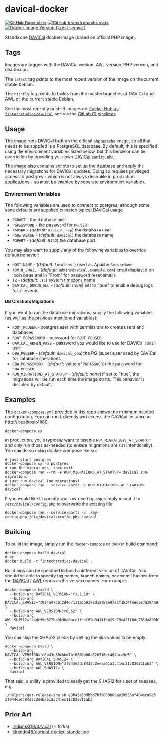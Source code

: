 # davical-docker

[![GitHub Repo stars](https://img.shields.io/github/stars/fintechstudios/davical-docker?style=social)](https://github.com/fintechstudios/davical-docker)
[![GitHub branch checks state](https://img.shields.io/github/checks-status/fintechstudios/davical-docker/main)](https://gitlab.com/fintechstudios/davical-docker/-/pipelines?page=1&scope=all&ref=main)
[![Docker Image Version (latest semver)](https://img.shields.io/docker/v/fintechstudios/davical?sort=semver)](https://hub.docker.com/r/fintechstudios/davical)

Standalone [DAViCal](https://davical.org/) docker image (based on official PHP image).

## Tags

Images are tagged with the DAViCal version, AWL version, PHP version, and distribution.

The `latest` tag points to the most recent version of the image on the current stable Debian.

The `nightly` tag points to builds from the master branches of DAViCal and AWL on the current stable Debian.

See the most recently pushed images on [Docker Hub as `fintechstudios/davical`](https://hub.docker.com/r/fintechstudios/davical) 
and via the [GitLab CI pipelines](https://gitlab.com/fintechstudios/davical-docker/-/pipelines?page=1&scope=all&ref=main).

## Usage

The image runs DAViCal built on the official [`php:apache`](https://github.com/docker-library/php/blob/master/8.1/bullseye/apache/Dockerfile)
image, so all that needs to be supplied is a PostgreSQL database. By default, this is
specified using the environment variables listed below, but this behavior can be overridden
by providing your own [DAViCal `config.php`](https://wiki.davical.org/index.php?title=Configuration).

The image also contains scripts to set up the database and apply the necessary migrations for
DAViCal updates. Doing so requires privileged access to postgres - which is not always desirable
in production applications - so must be enabled by separate environment variables.

### Environment Variables

The following variables are used to connect to postgres, although some sane defaults
are supplied to match typical DAViCal usage:

- `PGHOST` - the database host
- `PGPASSWORD` - the password for `PGUSER`
- `PGUSER` - (*default:* `davical_app`) the database user
- `PGDATABASE` - (*default:* `davical`) the database name
- `PGPORT` - (*default:* `5432`) the database port

You may also want to supply any of the following variables to override default behavior:

- `HOST_NAME` - (*default:* `localhost`) used as Apache `ServerName`
- `ADMIN_EMAIL` - (*default:* `admin@davical.example.com`) [email displayed on login page and in "From" for password reset emails](https://wiki.davical.org/index.php?title=Configuration/settings/admin_email)
- `TZ` - (*default:* `UTC`) system [timezone name](https://en.wikipedia.org/wiki/List_of_tz_database_time_zones)
- `DAVICAL_DEBUG_ALL` - (*default: none*) set to "true" to enable debug logs for all events

#### DB Creation/Migrations

If you want to run the database migrations, supply the following variables (as well as the
previous mentioned variables):

- `ROOT_PGUSER` - postgres user with permissions to create users and databases
- `ROOT_PGPASSWORD` - password for `ROOT_PGUSER`
- `DAVICAL_ADMIN_PASS` - password you would like to use for DAViCal `admin` user
- `DBA_PGUSER` - (*default:* `davical_dba`) the PG (super)user used by DAViCal for database operations
- `DBA_PGPASSWORD` - (*default:* value of `PGPASSWORD`) the password for `DBA_PGUSER`
- `RUN_MIGRATIONS_AT_STARTUP` - (*default: none*) if set to "true", the migrations will be run each time the image starts.
This behavior is disabled by default.

## Examples

The [`docker-compose.yml`](./docker-compose.yml) provided in this repo shows the minimum needed configuration.
You can run it directly and access the DAViCal instance at http://localhost:4080

```shell
docker-compose up
```

In production, you'll typically want to disable `RUN_MIGRATIONS_AT_STARTUP` and only run those as-needed
(to ensure migrations are run intentionally). You can do so using docker-compose like so:

```shell
# just start postgres
docker-compose up -d postgres
# run the migrations, then exit
docker-compose run --rm -e RUN_MIGRATIONS_AT_STARTUP= davical run-migrations
# just run davical (no migrations)
docker-compose run --service-ports -e RUN_MIGRATIONS_AT_STARTUP= davical
```

If you would like to specify your own `config.php`, simply mount it to `/etc/davical/config.php` to overwrite the
existing file:

```shell
docker-compose run --service-ports -v ./my-config.php:/etc/davical/config.php davical 
```

## Building

To build the image, simply run the `docker-compose` or `docker` build command:

```shell
docker-compose build davical
# or
docker build -t fintechstudios/davical .
```

Build args can be specified to build a different version of DAViCal. You should be able to specify
tag names, branch names, or commit hashes from the [DAViCal](https://gitlab.com/davical-project/davical) / [AWL](https://gitlab.com/davical-project/awl) 
repos as the version names. For example:

```shell
docker-compose build \
  --build-arg DAVICAL_VERSION="r1.1.10" \
  --build-arg DAVICAL_SHA512="20a4a473b12d467131a3b93aed1828ae978cf3b34feedecda384a974814b285c1b842d1ec0d2638b14388a94643ed6f5566a5993884b6e71bdaf6789ce43bd63" \
  --build-arg AWL_VERSION="r0.62" \
  --build-arg AWL_SHA512="c4de99e627ba3bd0a0ace1feef89a341d1bb29c79e4f1f0dc786da890b7540577444a19f10d0ae118d53ae723bd61538e82fee15aa689d1a4b7fc13a39c4a559" \
  davical
```

You can skip the SHA512 check by setting the sha values to be empty:

```shell
docker-compose build \
  --build-arg DAVICAL_VERSION="e8b43e60dbbd7bf6860b00a820556ef484aca9e5" \
  --build-arg DAVICAL_SHA512= \
  --build-arg AWL_VERSION="3f044e2dc8435c2eeba61a3c41ec11c820711ab3" \
  --build-arg AWL_SHA512= \
  davical
```

That said, a utility is provided to easily get the SHA512 for a set of releases, e.g.
```shell
./helpers/get-release-sha.sh e8b43e60dbbd7bf6860b00a820556ef484aca9e5 3f044e2dc8435c2eeba61a3c41ec11c820711ab3
```

## Prior Art

- [IridiumXOR/davical](https://github.com/IridiumXOR/davical) (+ forks)
- [Elrondo46/davical-docker-standalone](https://github.com/Elrondo46/davical-docker-standalone)
